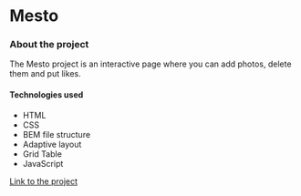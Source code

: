 # Mesto

### About the project
The Mesto project is an interactive page where you can add photos, delete them and put likes.


#### Technologies used
- HTML
- CSS
- BEM file structure
- Adaptive layout
- Grid Table
- JavaScript


[Link to the project](https://mestr3z.github.io/mesto/)
